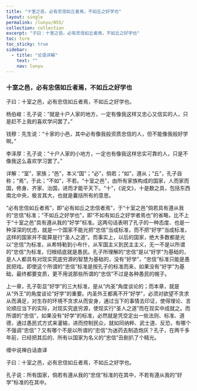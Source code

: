 ```yaml
---
title: "十室之邑，必有忠信如丘者焉，不如丘之好学也"
layout: single
permalink: /lunyu/055/
collection: collection
excerpt: "子曰：十室之邑，必有忠信如丘者焉，不如丘之好学也"
toc: ture
toc_sticky: true
sidebar:
  - title: "论语详解"
    text: ""
    nav: lunyu
---
```


### 十室之邑，必有忠信如丘者焉，不如丘之好学也

子曰：十室之邑，必有忠信如丘者焉，不如丘之好学也。

杨伯峻：孔子说：“就是十户人家的地方，一定有像我这样又忠心又信实的人，只是赶不上我的喜欢学问罢了。”

钱穆：先生说：“十家的小邑，其中必有像我般资质忠信的人，但不能像我般好学啊。”

李泽厚：孔子说：“十户人家的小地方，一定也有像我这样忠实可靠的人，只是不像我这么喜欢学习罢了。”

详解：“室”，家族；“邑”，本义“国”；“必”，倘若；“如”，遵从；“丘”，孔子自称；“焉”，于此；“不如”，不若。“十室之邑”，由所有家族构成的国家，人而家而国，修身、齐家、治国，进而才能平天下。“十”，《说文》，十是数之具，包括东西南北中央，极言其大，也就是囊括所有的意思。

“必有忠信如丘者焉”，即“必有如丘之忠信者焉”，于“十室之邑”倘若具有遵从我的“忠信”标准；“不如丘之好学也”，即“不如有如丘之好学者焉也”的省略，比不上于“十室之邑”具有遵从我的“好学”标准。这两句话表明了孔子的一种态度、也是一种深深的忧虑，就是一个国家不能光把“忠信”当成标准，而不把“好学”当成标准，这样的国家并不能算是行“圣人之道”。而事实上，以后的国家，绝大多数都是光以“忠信”为标准，从希特勒到小布什，从军国主义到民主主义，无一不是以所谓的“忠信”为标准，归根结底就是愚民。孔子所理解的“忠信”是以“好学”为基础的，是人人都具有对现实究底穷源的智慧为基础的，没有“好学”，“忠信”标准只能是愚民把戏。即使这个所谓的“忠信”标准是按孔子的标准而来，如果没有“好学”为基础，最终都要变质，更不用说那些所谓的“忠信”不过是各种愚民的幌子。

上一章，孔子彰显“好学”的三大标准，是从“内圣”角度谈论的；而本章，就是从“外王”的角度谈论“好学”的重要。内圣外王都离不开“好学”，必须对欲望不贪求从而满足，对生存的环境不贪求从而安身，通过当下的事情去印证，使得理论、言论顺应当下的实际，对现实究底穷源，使现实行“圣人之道”而在现实中成就之。而所谓的“忠信”，如果没有“好学”的标准，必然就是凭空定出一些法则、标准、道德，通过愚民式方式来灌输，进而控制民众，就如同纳粹、武士道、反恐，有哪个不强调“忠信”？又有哪个不是以所谓的“忠信”为迷药去制造炮灰？孔子，在两千多年前，已经把其后的、所有以国家为名义的“忠信”丑剧扒了个精光。

缠中说禅白话直译

子曰：十室之邑，必有忠信如丘者焉，不如丘之好学也。

孔子说：所有国家，倘若有遵从我的“忠信”标准的在其中，不若有遵从我的“好学”标准的在其中。